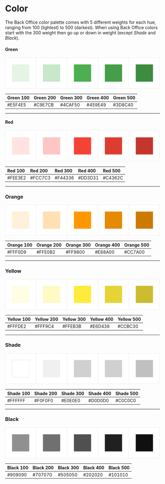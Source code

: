 # Color

The Back Office color palette comes with 5 different weights for each hue, ranging from 100 \(lightest\) to 500 \(darkest\). When using Back Office colors start with the 300 weight then go up or down in weight \(except _Shade_ and _Black_\).

#### Green

![](/assets/foundations/color-Green.png)

| Green 100 | Green 200 | Green 300 | Green 400 | Green 500 |
| :--- | :--- | :--- | :--- | :--- |
| \#E5F4E5 | \#C9E7CB | \#4CAF50 | \#459E49 | \#3D8C40 |

---

#### Red

![](/assets/foundations/color-Red.png)

| Red 100 | Red 200 | Red 300 | Red 400 | Red 500 |
| :--- | :--- | :--- | :--- | :--- |
| \#FEE3E2 | \#FCC7C3 | \#F44336 | \#DD3D31 | \#C4362C |

---

### Orange

![](/assets/foundations/color-Orange.png)

| Orange 100 | Orange 200 | Orange 300 | Orange 400 | Orange 500 |
| :--- | :--- | :--- | :--- | :--- |
| \#FFF0D9 | \#FFE0B2 | \#FF9800 | \#E68A00 | \#CC7A00 |

---

### Yellow

![](/assets/foundations/color-Yellow.png)

| Yellow 100 | Yellow 200 | Yellow 300 | Yellow 400 | Yellow 500 |
| :--- | :--- | :--- | :--- | :--- |
| \#FFFDE2 | \#FFF9C4 | \#FFEB3B | \#E6D436 | \#CCBC30 |

---

### Shade

![](/assets/foundations/color-Shade.png)

| Shade 100 | Shade 200 | Shade 300 | Shade 400 | Shade 500 |
| :--- | :--- | :--- | :--- | :--- |
| \#FFFFFF | \#F0F0F0 | \#E0E0E0 | \#D0D0D0 | \#C0C0C0 |

---

### Black

![](/assets/foundations/color-Black.png)

| Black 100 | Black 200 | Black 300 | Black 400 | Black 500 |
| :--- | :--- | :--- | :--- | :--- |
| \#909090 | \#707070 | \#505050 | \#202020 | \#101010 |




